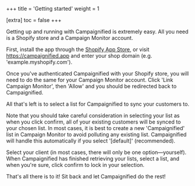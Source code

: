 +++
title = 'Getting started'
weight = 1

[extra]
toc = false
+++

Getting up and running with Campaignified is extremely easy. All you need is a
Shopify store and a Campaign Monitor account.

First, install the app through the [Shopify App
Store](https://apps.shopify.com/campaignified), or visit
<https://campaignified.app> and enter your shop domain (e.g.
'example.myshopify.com').

Once you've authenticated Campaignified with your Shopify store, you will need
to do the same for your Campaign Monitor account. Click 'Link Campaign Monitor',
then 'Allow' and you should be redirected back to Campaignified.

All that's left is to select a list for Campaignified to sync your customers to.

Note that you should take careful consideration in selecting your list as when
you click confirm, all of your existing customers will be synced to your chosen
list. In most cases, it is best to create a new 'Campaignified' list in Campaign
Monitor to avoid polluting any existing list. Campaignified will handle this
automatically if you select '\[default\]' (recommended).

Select your client (in most cases, there will only be one option—yourself). When
Campaignified has finished retrieving your lists, select a list, and when you're
sure, click confirm to lock in your selection.

That's all there is to it! Sit back and let Campaignified do the rest!
